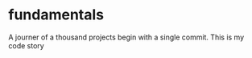 # fundamentals

A journer of a thousand projects begin with a single commit. 
This is my code story
